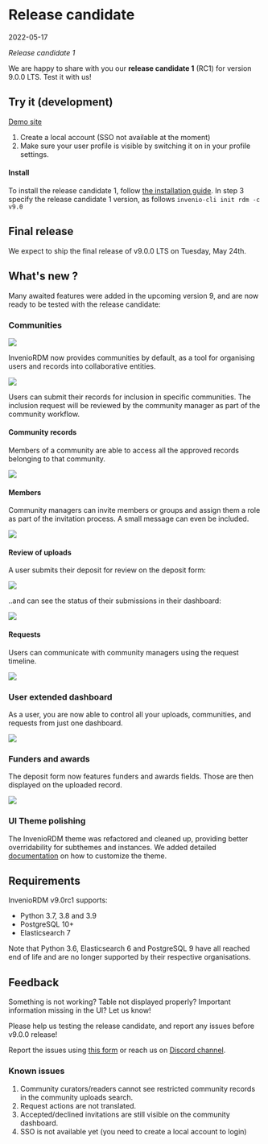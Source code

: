 # Release candidate

2022-05-17

*Release candidate 1*

We are happy to share with you our **release candidate 1** (RC1) for version 9.0.0 LTS. Test it with us!

## Try it (development)

[Demo site](https://inveniordm.web.cern.ch/)
1. Create a local account (SSO not available at the moment)
2. Make sure your user profile is visible by switching it on in your profile settings.

#### Install

To install the release candidate 1, follow [the installation guide](../../install/build-setup-run). In step 3 specify the release candidate 1 version, as follows
`invenio-cli init rdm -c v9.0`

## Final release

We expect to ship the final release of v9.0.0 LTS on Tuesday, May 24th.

## What's new ?

Many awaited features were added in the upcoming version 9, and are now ready to be tested with the release candidate:

### Communities

![](v9.0rc1/communities_navbar.png)

InvenioRDM now provides communities by default, as a tool for organising users and records into collaborative entities.

![](v9.0rc1/communities_settings.png)

Users can submit their records for inclusion in specific communities. The inclusion request will be reviewed by the community manager as part of the community workflow.


#### Community records

Members of a community are able to access all the approved records belonging to that community.

![](v9.0rc1/communities_uploads.png)


#### Members

Community managers can invite members or groups and assign them a role as part of the invitation process. A small message can even be included.

![](v9.0rc1/members_invite.png)


#### Review of uploads

A user submits their deposit for review on the deposit form:

![](v9.0rc1/deposit_status.png)

..and can see the status of their submissions in their dashboard:

![](v9.0rc1/dashboard_draft_status.png)


#### Requests

Users can communicate with community managers using the request timeline.

![](v9.0rc1/request_timeline.png)


### User extended dashboard

As a user, you are now able to control all your uploads, communities, and requests from just one dashboard.

![](v9.0rc1/user_dashboard.png)


### Funders and awards

The deposit form now features funders and awards fields. Those are then displayed on the uploaded record.

![](v9.0rc1/awards_funding.png)


### UI Theme polishing

The InvenioRDM theme was refactored and cleaned up, providing better overridability for subthemes and instances. We added detailed [documentation](../../customize/styling-theme.md) on how to customize the theme.


## Requirements

InvenioRDM v9.0rc1 supports:

- Python 3.7, 3.8 and 3.9
- PostgreSQL 10+
- Elasticsearch 7

Note that Python 3.6, Elasticsearch 6 and PostgreSQL 9 have all reached end of life and are no longer supported by their respective organisations.

## Feedback

Something is not working? Table not displayed properly? Important information missing in the UI? Let us know!

Please help us testing the release candidate, and report any issues before v9.0.0 release!

Report the issues using [this form](https://github.com/inveniosoftware/invenio-app-rdm/issues/new?assignees=&labels=bug&template=bug_report.md) or reach us on [Discord channel](https://discord.com/channels/692989811736182844/704629170470125578).

### Known issues

1. Community curators/readers cannot see restricted community records in the community uploads search.
2. Request actions are not translated.
3. Accepted/declined invitations are still visible on the community dashboard.
4. SSO is not available yet (you need to create a local account to login)
